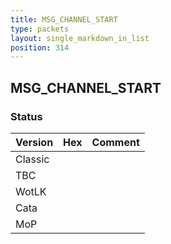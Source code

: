 ```yaml
---
title: MSG_CHANNEL_START
type: packets
layout: single_markdown_in_list
position: 314
---
```


## MSG_CHANNEL_START

### Status

Version | Hex | Comment
---------- | ---------- | ---------- 
Classic |  |  
TBC |  |  
WotLK |  |  
Cata |  |  
MoP |  |  
